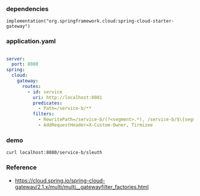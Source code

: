 ### dependencies

    implementation("org.springframework.cloud:spring-cloud-starter-gateway") 

### application.yaml 

``` yaml

server:
  port: 8080
spring:
  cloud:
    gateway:
      routes:
        - id: service
          uri: http://localhost:8081
          predicates:
            - Path=/service-b/**
          filters:
            - RewritePath=/service-b/(?<segment>.*), /service-b/$\{segment}
            - AddRequestHeader=X-Custom-Owner, Tirmizee

```

### demo

    curl localhost:8080/service-b/sleuth

### Reference

- https://cloud.spring.io/spring-cloud-gateway/2.1.x/multi/multi__gatewayfilter_factories.html